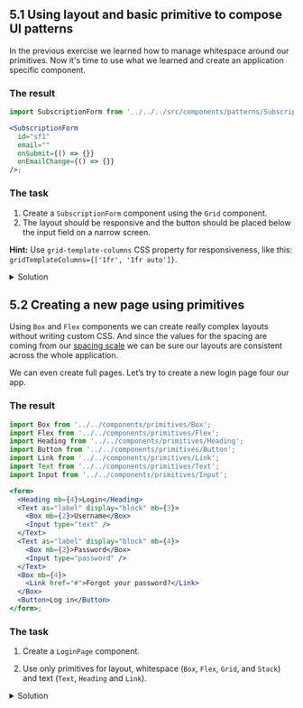 ## 5.1 Using layout and basic primitive to compose UI patterns

In the previous exercise we learned how to manage whitespace around our primitives. Now it's time to use what we learned and create an application specific component.

### The result

```jsx noeditor
import SubscriptionForm from '../../../src/components/patterns/SubscriptionForm';

<SubscriptionForm
  id="sf1"
  email=""
  onSubmit={() => {}}
  onEmailChange={() => {}}
/>;
```

### The task

1. Create a `SubscriptionForm` component using the `Grid` component.
2. The layout should be responsive and the button should be placed below the input field on a narrow screen.

**Hint:** Use `grid-template-columns` CSS property for responsiveness, like this: `gridTemplateColumns={['1fr', '1fr auto']}`.

<details>
 <summary>Solution</summary>

```js {"file": "solutions/5.1.js", "static": true}
```

</details>

## 5.2 Creating a new page using primitives

Using `Box` and `Flex` components we can create really complex layouts without writing custom CSS. And since the values for the spacing are coming from our [spacing scale](https://cdds.netlify.com/styleguide/#/Foundation?id=spacing) we can be sure our layouts are consistent across the whole application.

We can even create full pages. Let’s try to create a new login page four our app.

### The result

```jsx noeditor
import Box from '../../components/primitives/Box';
import Flex from '../../components/primitives/Flex';
import Heading from '../../components/primitives/Heading';
import Button from '../../components/primitives/Button';
import Link from '../../components/primitives/Link';
import Text from '../../components/primitives/Text';
import Input from '../../components/primitives/Input';

<form>
  <Heading mb={4}>Login</Heading>
  <Text as="label" display="block" mb={3}>
    <Box mb={2}>Username</Box>
    <Input type="text" />
  </Text>
  <Text as="label" display="block" mb={4}>
    <Box mb={2}>Password</Box>
    <Input type="password" />
  </Text>
  <Box mb={4}>
    <Link href="#">Forgot your password?</Link>
  </Box>
  <Button>Log in</Button>
</form>;
```

### The task

1. Create a `LoginPage` component.

2. Use only primitives for layout, whitespace (`Box`, `Flex`, `Grid`, and `Stack`) and text (`Text`, `Heading` and `Link`).

<details>
 <summary>Solution</summary>

```js {"file": "solutions/5.2.js", "static": true}
```

</details>
